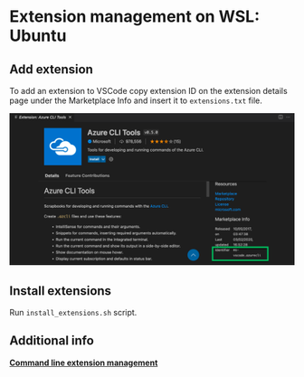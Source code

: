 # Extension management on WSL: Ubuntu

## Add extension

To add an extension to VSCode copy extension ID on the extension details page under the Marketplace Info and insert it to `extensions.txt` file.

![extension identifier](extension_identifier.png)

## Install extensions

Run `install_extensions.sh` script.

## Additional info

__[Command line extension management](https://code.visualstudio.com/docs/editor/extension-marketplace#_command-line-extension-management)__
